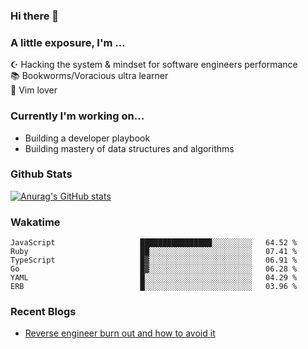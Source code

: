 ### Hi there 👋
### A little exposure, I'm ...

☪ Hacking the system & mindset for software engineers performance <br/>
📚 Bookworms/Voracious ultra learner <br/>
🎠 Vim lover <br/>

<!--
**bitethecode/bitethecode** is a ✨ _special_ ✨ repository because its `README.md` (this file) appears on your GitHub profile.

Here are some ideas to get you started:

- 🔭 I’m currently working on ...
- 🌱 I’m currently learning ...
- 👯 I’m looking to collaborate on ...
- 🤔 I’m looking for help with ...
- 💬 Ask me about ...
- 📫 How to reach me: ...
- 😄 Pronouns: ...
- ⚡ Fun fact: ...
-->

### Currently I'm working on... 
- Building a developer playbook
- Building mastery of data structures and algorithms

### Github Stats
[![Anurag's GitHub stats](https://github-readme-stats.vercel.app/api?username=bitethecode&count_private=true&showing_icons=true)](https://github.com/anuraghazra/github-readme-stats)

### Wakatime
<!--START_SECTION:waka-->

```text
JavaScript                   ████████████████░░░░░░░░░   64.52 %
Ruby                         ██░░░░░░░░░░░░░░░░░░░░░░░   07.41 %
TypeScript                   █▓░░░░░░░░░░░░░░░░░░░░░░░   06.91 %
Go                           █▓░░░░░░░░░░░░░░░░░░░░░░░   06.28 %
YAML                         █░░░░░░░░░░░░░░░░░░░░░░░░   04.29 %
ERB                          █░░░░░░░░░░░░░░░░░░░░░░░░   03.96 %
```

<!--END_SECTION:waka-->

### Recent Blogs
- [Reverse engineer burn out and how to avoid it](https://bitethecode.org/#/articles/reverse-engineer-burnout-and-how-to-avoid-it)
